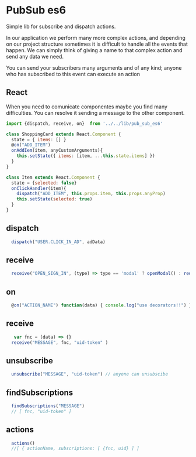 
# PubSub es6
Simple lib for subscribe and dispatch actions.

In our application we perform many more complex actions, and depending on our project structure sometimes it is difficult to handle all the events that happen.
We can simply think of giving a name to that complex action and send any data we need.

You can send your subscribers many arguments and of any kind; anyone who has subscribed to this event can execute an action

## React 
When you need to comunicate componentes maybe you find many difficulties.
You can resolve it sending a message to the other component.

```javascript
import {dispatch, receive, on}  from '../../lib/pub_sub_es6'

class ShoppingCard extends React.Component {
  state = { items: [] }
  @on("ADD_ITEM")
  onAddIem(item, anyCustomArguments){ 
    this.setState({ items: [item, ...this.state.items] })
  }
}

class Item extends React.Component {
  state = {selected: false}
  onClickHandler(item){
    dispatch("ADD_ITEM", this.props.item, this.props.anyProp)
    this.setState(selected: true)
  }
}
```
## dispatch
```javascript
  dispatch("USER.CLICK_IN_AD", adData)
```
## receive
```javascript
  receive("OPEN_SIGN_IN", (type) => type == 'modal' ? openModal() : redirectToSignIn() )
 ```
## on
```javascript
  @on("ACTION_NAME") function(data) { console.log("use decorators!!") }
```
## receive
```javascript
   var fnc = (data) => {}
  receive("MESSAGE", fnc, "uid-token" )
 ```
## unsubscribe
```javascript
  unsubscribe("MESSAGE", "uid-token") // anyone can unsubscibe 
 ```
## findSubscriptions
 ```javascript
   findSubscriptions("MESSAGE")
   // [ fnc, "uid-token" ]
 ```
## actions
 ```javascript
   actions()
   //[ { actionName, subscriptions: [ {fnc, uid} ] ]
```


